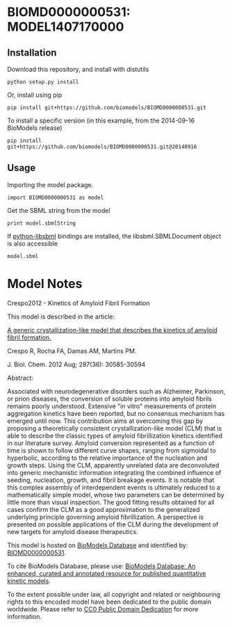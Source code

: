# BIOMD0000000531: MODEL1407170000

## Installation

Download this repository, and install with distutils

`python setup.py install`

Or, install using pip

`pip install git+https://github.com/biomodels/BIOMD0000000531.git`

To install a specific version (in this example, from the 2014-09-16 BioModels release)

`pip install git+https://github.com/biomodels/BIOMD0000000531.git@20140916`

## Usage

Importing the model package.

`import BIOMD0000000531 as model`

Get the SBML string from the model

`print model.sbmlString`

If [python-libsbml](https://pypi.python.org/pypi/python-libsbml) bindings are
installed, the libsbml.SBMLDocument object is also accessible

`model.sbml`


# Model Notes


Crespo2012 - Kinetics of Amyloid Fibril Formation

This model is described in the article:

[A generic crystallization-like model that describes the kinetics of amyloid
fibril formation.](http://identifiers.org/pubmed/22767606)

Crespo R, Rocha FA, Damas AM, Martins PM.

J. Biol. Chem. 2012 Aug; 287(36): 30585-30594

Abstract:

Associated with neurodegenerative disorders such as Alzheimer, Parkinson, or
prion diseases, the conversion of soluble proteins into amyloid fibrils
remains poorly understood. Extensive "in vitro" measurements of protein
aggregation kinetics have been reported, but no consensus mechanism has
emerged until now. This contribution aims at overcoming this gap by proposing
a theoretically consistent crystallization-like model (CLM) that is able to
describe the classic types of amyloid fibrillization kinetics identified in
our literature survey. Amyloid conversion represented as a function of time is
shown to follow different curve shapes, ranging from sigmoidal to hyperbolic,
according to the relative importance of the nucleation and growth steps. Using
the CLM, apparently unrelated data are deconvoluted into generic mechanistic
information integrating the combined influence of seeding, nucleation, growth,
and fibril breakage events. It is notable that this complex assembly of
interdependent events is ultimately reduced to a mathematically simple model,
whose two parameters can be determined by little more than visual inspection.
The good fitting results obtained for all cases confirm the CLM as a good
approximation to the generalized underlying principle governing amyloid
fibrillization. A perspective is presented on possible applications of the CLM
during the development of new targets for amyloid disease therapeutics.

This model is hosted on [BioModels Database](http://www.ebi.ac.uk/biomodels/)
and identified by:
[BIOMD0000000531](http://identifiers.org/biomodels.db/BIOMD0000000531).

To cite BioModels Database, please use: [BioModels Database: An enhanced,
curated and annotated resource for published quantitative kinetic
models](http://identifiers.org/pubmed/20587024).

To the extent possible under law, all copyright and related or neighbouring
rights to this encoded model have been dedicated to the public domain
worldwide. Please refer to [CC0 Public Domain
Dedication](http://creativecommons.org/publicdomain/zero/1.0/) for more
information.


